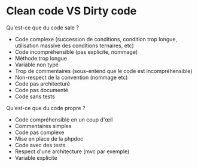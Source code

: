 # Clean code VS Dirty code

Qu'est-ce que du code sale ?
- Code complexe (succession de conditions, condition trop longue, utilisation massive des conditions ternaires, etc)
- Code incompréhensible (pas explicite, nommage)
- Méthode trop longue
- Variable non typé
- Trop de commentaires (sous-entend que le code est incompréhensible)
- Non-respect de la convention (nommage etc)
- Code pas architecturé
- Code pas documenté
- Code sans tests

Qu'est-ce que du code propre ?
- Code compréhensible en un coup d'œil
- Commentaires simples
- Code pas complexe
- Mise en place de la phpdoc
- Code avec des tests
- Respect d'une architecture (mvc par exemple)
- Variable explicite